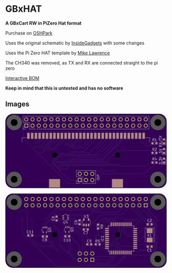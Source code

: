 # GBxHAT

**A GBxCart RW in PiZero Hat format**


Purchase on [OSHPark](https://oshpark.com/shared_projects/628qXDom)

Uses the original schematic by [InsideGadgets](https://github.com/insidegadgets/GBxCart-RW) with some changes

Uses the Pi Zero HAT template by [Mike Lawrence](https://github.com/mikelawrence/RPi_Zero_pHat_Template)


The CH340 was removed, as TX and RX are connected straight to the pi zero

[Interactive BOM](https://martinrefseth.com/ibom/GBxHat)

**Keep in mind that this is untested and has no software**


## Images

![](front.png)

![](back.png)